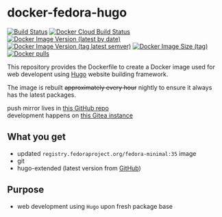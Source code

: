 # docker-fedora-hugo

[![Build Status](https://drone.dotya.ml/api/badges/wanderer/docker-fedora-hugo/status.svg)](https://drone.dotya.ml/wanderer/docker-fedora-hugo)
[![Docker Cloud Build Status](https://img.shields.io/docker/cloud/build/immawanderer/fedora-hugo)](https://hub.docker.com/r/immawanderer/fedora-hugo/builds)
[![Docker Image Version (latest by date)](https://img.shields.io/docker/v/immawanderer/fedora-hugo)](https://hub.docker.com/r/immawanderer/fedora-hugo/tags/?page=1&ordering=last_updated)
[![Docker Image Version (tag latest semver)](https://img.shields.io/docker/v/immawanderer/fedora-hugo/linux-amd64)](https://hub.docker.com/r/immawanderer/fedora-hugo/tags/?page=1&ordering=last_updated&name=linux-amd64)
[![Docker Image Size (tag)](https://img.shields.io/docker/image-size/immawanderer/fedora-hugo/linux-amd64)](https://hub.docker.com/r/immawanderer/fedora-hugo/tags/?page=1&ordering=last_updated&name=linux-amd64)
[![Docker pulls](https://img.shields.io/docker/pulls/immawanderer/fedora-hugo)](https://hub.docker.com/r/immawanderer/fedora-hugo/)

This repository provides the Dockerfile to create a Docker image used for web developent using [Hugo](https://gohugo.io) website building framework.

The image is rebuilt <del>approximately every hour</del> nightly to ensure it always has the latest packages.

push mirror lives in [this GitHub repo](https://github.com/wULLSnpAXbWZGYDYyhWTKKspEQoaYxXyhoisqHf/docker-fedora-hugo)  
development happens on [this Gitea instance](https://git.dotya.ml/wanderer/docker-fedora-hugo)

## What you get
* updated `registry.fedoraproject.org/fedora-minimal:35` image
* git
* hugo-extended (latest version from [GitHub](https://github.com/gohugoio/hugo/releases))

## Purpose
* web development using `Hugo` upon fresh package base
